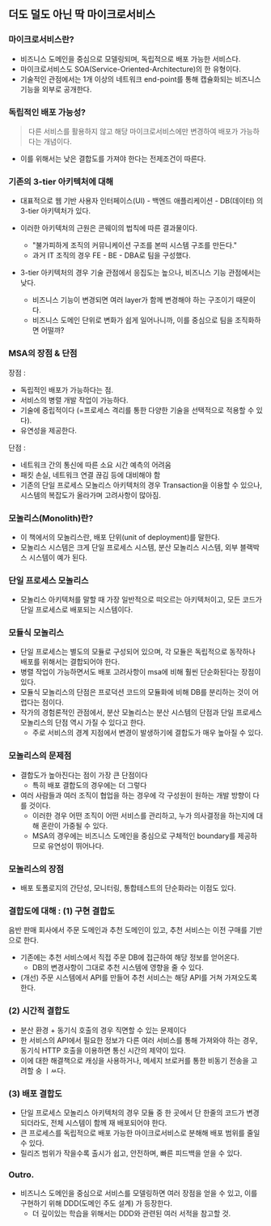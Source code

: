 ## 더도 덜도 아닌 딱 마이크로서비스

### 마이크로서비스란?
* 비즈니스 도메인을 중심으로 모델링되며, 독립적으로 배포 가능한 서비스다.
* 마이크로서비스도 SOA(Service-Oriented-Architecture)의 한 유형이다.
* 기술적인 관점에서는 1개 이상의 네트워크 end-point를 통해 캡슐화되는 비즈니스 기능을 외부로 공개한다.

### 독립적인 배포 가능성?
> 다른 서비스를 활용하지 않고 해당 마이크로서비스에만 변경하여 배포가 가능하다는 개념이다.

* 이를 위해서는 낮은 결합도를 가져야 한다는 전제조건이 따른다.

### 기존의 3-tier 아키텍처에 대해
* 대표적으로 웹 기반 사용자 인터페이스(UI) - 백엔드 애플리케이션 - DB(데이터) 의 3-tier 아키텍처가 있다.
* 이러한 아키텍처의 근원은 콘웨이의 법칙에 따른 결과물이다.
  * "불가피하게 조직의 커뮤니케이션 구조를 본떠 시스템 구조를 만든다."
  * 과거 IT 조직의 경우 FE - BE - DBA로 팀을 구성했다.
  
* 3-tier 아키텍처의 경우 기술 관점에서 응집도는 높으나, 비즈니스 기능 관점에서는 낮다.
  * 비즈니스 기능이 변경되면 여러 layer가 함께 변경해야 하는 구조이기 때문이다.
  * 비즈니스 도메인 단위로 변화가 쉽게 일어나니까, 이를 중심으로 팀을 조직화하면 어떨까?

### MSA의 장점 & 단점

장점 :
* 독립적인 배포가 가능하다는 점.
* 서비스의 병렬 개발 작업이 가능하다.
* 기술에 중립적이다 (=프로세스 격리를 통한 다양한 기술을 선택적으로 적용할 수 있다).
* 유연성을 제공한다.

단점 : 
* 네트워크 간의 통신에 따른 소요 시간 예측의 어려움
* 패킷 손실, 네트워크 연결 끊김 등에 대비해야 함
* 기존의 단일 프로세스 모놀리스 아키텍처의 경우 Transaction을 이용할 수 있으나, 시스템의 복잡도가 올라가며 고려사항이 많아짐.

### 모놀리스(Monolith)란?
* 이 책에서의 모놀리스란, 배포 단위(unit of deployment)를 말한다.
* 모놀리스 시스템은 크게 단일 프로세스 시스템, 분산 모놀리스 시스템, 외부 블랙박스 시스템이 예가 된다.

### 단일 프로세스 모놀리스
* 모놀리스 아키텍처를 말할 때 가장 일반적으로 떠오르는 아키텍처이고, 모든 코드가 단일 프로세스로 배포되는 시스템이다.

### 모듈식 모놀리스
* 단일 프로세스는 별도의 모듈로 구성되어 있으며, 각 모듈은 독립적으로 동작하나 배포를 위해서는 결합되어야 한다.
* 병렬 작업이 가능하면서도 배포 고려사항이 msa에 비해 훨씬 단순화된다는 장점이 있다.
* 모듈식 모놀리스의 단점은 프로덕션 코드의 모듈화에 비해 DB를 분리하는 것이 어렵다는 점이다.
* 작가의 경험론적인 관점에서, 분산 모놀리스는 분산 시스템의 단점과 단일 프로세스 모놀리스의 단점 역시 가질 수 있다고 한다.
  * 주로 서비스의 경계 지점에서 변경이 발생하기에 결합도가 매우 높아질 수 있다.

### 모놀리스의 문제점
* 결합도가 높아진다는 점이 가장 큰 단점이다
  * 특히 배포 결합도의 경우에는 더 그렇다
* 여러 사람들과 여러 조직이 협업을 하는 경우에 각 구성원이 원하는 개발 방향이 다를 것이다.
  * 이러한 경우 어떤 조직이 어떤 서비스를 관리하고, 누가 의사결정을 하는지에 대해 혼란이 가중될 수 있다.
  * MSA의 경우에는 비즈니스 도메인을 중심으로 구체적인 boundary를 제공하므로 유연성이 뛰어나다.

### 모놀리스의 장점
* 배포 토폴로지의 간단성, 모니터링, 통합테스트의 단순화라는 이점도 있다.

### 결합도에 대해 : (1) 구현 결합도
음반 판매 회사에서 주문 도메인과 추천 도메인이 있고, 추천 서비스는 이전 구매를 기반으로 한다.
* 기존에는 추천 서비스에서 직접 주문 DB에 접근하여 해당 정보를 얻어온다.
  * DB의 변경사항이 그대로 추천 시스템에 영향을 줄 수 있다.
* (개선) 주문 시스템에서 API를 만들어 추천 서비스는 해당 API를 거쳐 가져오도록 한다.

### (2) 시간적 결합도
* 분산 환경 + 동기식 호출의 경우 직면할 수 있는 문제이다
* 한 서비스의 API에서 필요한 정보가 다른 여러 서비스를 통해 가져와야 하는 경우, 동기식 HTTP 호출을 이용하면 통신 시간의 제약이 있다.
* 이에 대한 해결책으로 캐싱을 사용하거나, 메세지 브로커를 통한 비동기 전송을 고려할 숭 ㅣㅆ다.

### (3) 배포 결합도
* 단일 프로세스 모놀리스 아키텍처의 경우 모듈 중 한 곳에서 단 한줄의 코드가 변경되더라도, 전체 시스템이 함께 재 배포되어야 한다.
* 큰 프로세스를 독립적으로 배포 가능한 마이크로서비스로 분해해 배포 범위를 줄일 수 있다.
* 릴리즈 범위가 작을수록 출시가 쉽고, 안전하며, 빠른 피드백을 얻을 수 있다. 

### Outro.
* 비즈니스 도메인을 중심으로 서비스를 모델링하면 여러 장점을 얻을 수 있고, 이를 구현하기 위해 DDD(도메인 주도 설계) 가 등장한다.
  * 더 깊이있는 학습을 위해서는 DDD와 관련된 여러 서적을 참고할 것.



